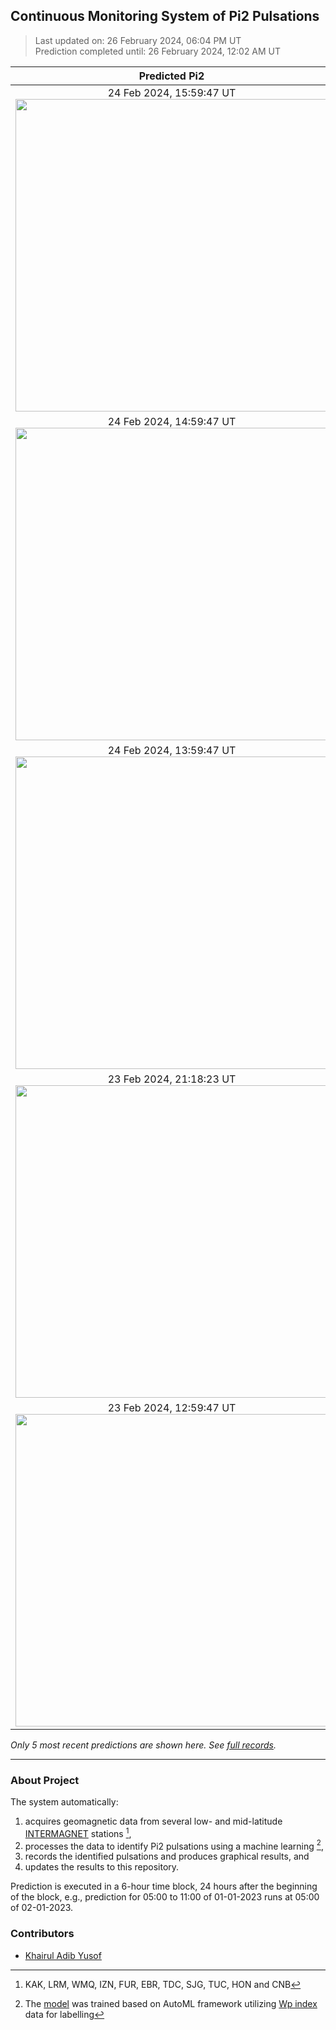 ## Continuous Monitoring System of Pi2 Pulsations
  
> Last updated on: 26 February 2024, 06:04 PM UT  
> Prediction completed until: 26 February 2024, 12:02 AM UT  
  

| Predicted Pi2 | AE index |
| :---: | :---: |
| 24 Feb 2024, 15:59:47 UT <img src="predicted-pi2/2024-02-24%2015-59-47%20UT%20KAK.png" width="500"/> |  24 Feb 2024 <img src="wdc-ae/2024-02-24%2015-59-47%20UT%20KAK%2020240224.png" width="500"/> |
| 24 Feb 2024, 14:59:47 UT <img src="predicted-pi2/2024-02-24%2014-59-47%20UT%20KAK.png" width="500"/> |  24 Feb 2024 <img src="wdc-ae/2024-02-24%2014-59-47%20UT%20KAK%2020240224.png" width="500"/> |
| 24 Feb 2024, 13:59:47 UT <img src="predicted-pi2/2024-02-24%2013-59-47%20UT%20KAK.png" width="500"/> |  24 Feb 2024 <img src="wdc-ae/2024-02-24%2013-59-47%20UT%20KAK%2020240224.png" width="500"/> |
| 23 Feb 2024, 21:18:23 UT <img src="predicted-pi2/2024-02-23%2021-18-23%20UT%20FUR.png" width="500"/> |  23 Feb 2024 <img src="wdc-ae/2024-02-23%2021-18-23%20UT%20FUR%2020240223.png" width="500"/> |
| 23 Feb 2024, 12:59:47 UT <img src="predicted-pi2/2024-02-23%2012-59-47%20UT%20KAK.png" width="500"/> |  23 Feb 2024 <img src="wdc-ae/2024-02-23%2012-59-47%20UT%20KAK%2020240223.png" width="500"/> |
  
*Only 5 most recent predictions are shown here. See [full records](FullRecords.md).*  
  
---
  
### About Project
  
The system automatically:  
1. acquires geomagnetic data from several low- and mid-latitude [INTERMAGNET](https://www.intermagnet.org/data-donnee/download-eng.php) stations [^1],  
2. processes the data to identify Pi2 pulsations using a machine learning  [^2],  
3. records the identified pulsations and produces graphical results, and 
4. updates the results to this repository.  
  
Prediction is executed in a 6-hour time block, 24 hours after the beginning of the block, e.g., prediction for 05:00 to 11:00 of 01-01-2023 runs at 05:00 of 02-01-2023.
  
### Contributors
  
- [Khairul Adib Yusof](https://github.com/khairuladib94)  
  
[^1]: KAK, LRM, WMQ, IZN, FUR, EBR, TDC, SJG, TUC, HON and CNB   
[^2]: The [model](Model.mat) was trained based on AutoML framework utilizing [Wp index](https://www.isee.nagoya-u.ac.jp/~nose.masahito/s-cubed/data/) data for labelling   
